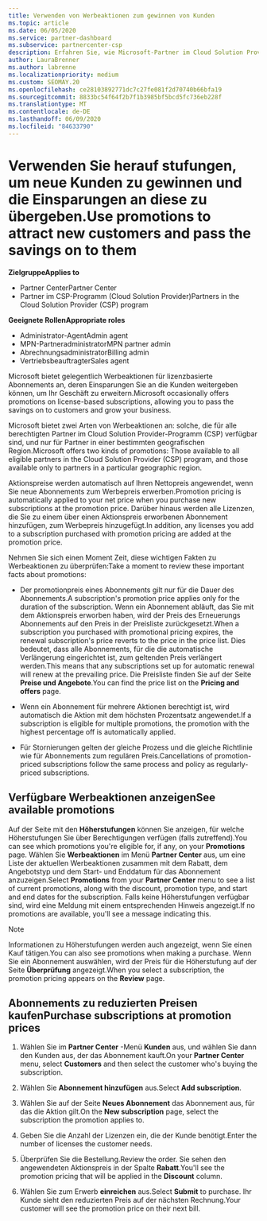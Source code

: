 ```yaml
---
title: Verwenden von Werbeaktionen zum gewinnen von Kunden
ms.topic: article
ms.date: 06/05/2020
ms.service: partner-dashboard
ms.subservice: partnercenter-csp
description: Erfahren Sie, wie Microsoft-Partner im Cloud Solution Provider-Programm Abonnements bei Promotionpreisen erwerben und die Einsparungen an Ihre Kunden weitergeben können.
author: LauraBrenner
ms.author: labrenne
ms.localizationpriority: medium
ms.custom: SEOMAY.20
ms.openlocfilehash: ce28103892771dc7c27fe081f2d70740b66bfa19
ms.sourcegitcommit: 8833bc54f64f2b7f1b3985bf5bcd5fc736eb228f
ms.translationtype: MT
ms.contentlocale: de-DE
ms.lasthandoff: 06/09/2020
ms.locfileid: "84633790"
---
```

# <a name="use-promotions-to-attract-new-customers-and-pass-the-savings-on-to-them"></a><span data-ttu-id="60f13-103">Verwenden Sie herauf stufungen, um neue Kunden zu gewinnen und die Einsparungen an diese zu übergeben.</span><span class="sxs-lookup"><span data-stu-id="60f13-103">Use promotions to attract new customers and pass the savings on to them</span></span>

<span data-ttu-id="60f13-104">**Zielgruppe**</span><span class="sxs-lookup"><span data-stu-id="60f13-104">**Applies to**</span></span>

- <span data-ttu-id="60f13-105">Partner Center</span><span class="sxs-lookup"><span data-stu-id="60f13-105">Partner Center</span></span>
- <span data-ttu-id="60f13-106">Partner im CSP-Programm (Cloud Solution Provider)</span><span class="sxs-lookup"><span data-stu-id="60f13-106">Partners in the Cloud Solution Provider (CSP) program</span></span>

<span data-ttu-id="60f13-107">**Geeignete Rollen**</span><span class="sxs-lookup"><span data-stu-id="60f13-107">**Appropriate roles**</span></span>

- <span data-ttu-id="60f13-108">Administrator-Agent</span><span class="sxs-lookup"><span data-stu-id="60f13-108">Admin agent</span></span>
- <span data-ttu-id="60f13-109">MPN-Partneradministrator</span><span class="sxs-lookup"><span data-stu-id="60f13-109">MPN partner admin</span></span>
- <span data-ttu-id="60f13-110">Abrechnungsadministrator</span><span class="sxs-lookup"><span data-stu-id="60f13-110">Billing admin</span></span>
- <span data-ttu-id="60f13-111">Vertriebsbeauftragter</span><span class="sxs-lookup"><span data-stu-id="60f13-111">Sales agent</span></span>


<span data-ttu-id="60f13-112">Microsoft bietet gelegentlich Werbeaktionen für lizenzbasierte Abonnements an, deren Einsparungen Sie an die Kunden weitergeben können, um Ihr Geschäft zu erweitern.</span><span class="sxs-lookup"><span data-stu-id="60f13-112">Microsoft occasionally offers promotions on license-based subscriptions, allowing you to pass the savings on to customers and grow your business.</span></span> 

<span data-ttu-id="60f13-113">Microsoft bietet zwei Arten von Werbeaktionen an: solche, die für alle berechtigten Partner im Cloud Solution Provider-Programm (CSP) verfügbar sind, und nur für Partner in einer bestimmten geografischen Region.</span><span class="sxs-lookup"><span data-stu-id="60f13-113">Microsoft offers two kinds of promotions: Those available to all eligible partners in the Cloud Solution Provider (CSP) program, and those available only to partners in a particular geographic region.</span></span>

<span data-ttu-id="60f13-114">Aktionspreise werden automatisch auf Ihren Nettopreis angewendet, wenn Sie neue Abonnements zum Werbepreis erwerben.</span><span class="sxs-lookup"><span data-stu-id="60f13-114">Promotion pricing is automatically applied to your net price when you purchase new subscriptions at the promotion price.</span></span> <span data-ttu-id="60f13-115">Darüber hinaus werden alle Lizenzen, die Sie zu einem über einen Aktionspreis erworbenen Abonnement hinzufügen, zum Werbepreis hinzugefügt.</span><span class="sxs-lookup"><span data-stu-id="60f13-115">In addition, any licenses you add to a subscription purchased with promotion pricing are added at the promotion price.</span></span> 

<span data-ttu-id="60f13-116">Nehmen Sie sich einen Moment Zeit, diese wichtigen Fakten zu Werbeaktionen zu überprüfen:</span><span class="sxs-lookup"><span data-stu-id="60f13-116">Take a moment to review these important facts about promotions:</span></span>

- <span data-ttu-id="60f13-117">Der promotionpreis eines Abonnements gilt nur für die Dauer des Abonnements.</span><span class="sxs-lookup"><span data-stu-id="60f13-117">A subscription's promotion price applies only for the duration of the subscription.</span></span> <span data-ttu-id="60f13-118">Wenn ein Abonnement abläuft, das Sie mit dem Aktionspreis erworben haben, wird der Preis des Erneuerungs Abonnements auf den Preis in der Preisliste zurückgesetzt.</span><span class="sxs-lookup"><span data-stu-id="60f13-118">When a subscription you purchased with promotional pricing expires, the renewal subscription's price reverts to the price in the price list.</span></span> <span data-ttu-id="60f13-119">Dies bedeutet, dass alle Abonnements, für die die automatische Verlängerung eingerichtet ist, zum geltenden Preis verlängert werden.</span><span class="sxs-lookup"><span data-stu-id="60f13-119">This means that any subscriptions set up for automatic renewal will renew at the prevailing price.</span></span> <span data-ttu-id="60f13-120">Die Preisliste finden Sie auf der Seite **Preise und Angebote**.</span><span class="sxs-lookup"><span data-stu-id="60f13-120">You can find the price list on the **Pricing and offers** page.</span></span>

- <span data-ttu-id="60f13-121">Wenn ein Abonnement für mehrere Aktionen berechtigt ist, wird automatisch die Aktion mit dem höchsten Prozentsatz angewendet.</span><span class="sxs-lookup"><span data-stu-id="60f13-121">If a subscription is eligible for multiple promotions, the promotion with the highest percentage off is automatically applied.</span></span>

- <span data-ttu-id="60f13-122">Für Stornierungen gelten der gleiche Prozess und die gleiche Richtlinie wie für Abonnements zum regulären Preis.</span><span class="sxs-lookup"><span data-stu-id="60f13-122">Cancellations of promotion-priced subscriptions follow the same process and policy as regularly-priced subscriptions.</span></span>

## <a name="see-available-promotions"></a><span data-ttu-id="60f13-123">Verfügbare Werbeaktionen anzeigen</span><span class="sxs-lookup"><span data-stu-id="60f13-123">See available promotions</span></span>

<span data-ttu-id="60f13-124">Auf der Seite mit den **Höherstufungen** können Sie anzeigen, für welche Höherstufungen Sie über Berechtigungen verfügen (falls zutreffend).</span><span class="sxs-lookup"><span data-stu-id="60f13-124">You can see which promotions you're eligible for, if any, on your **Promotions** page.</span></span> <span data-ttu-id="60f13-125">Wählen Sie **Werbeaktionen** im Menü **Partner Center** aus, um eine Liste der aktuellen Werbeaktionen zusammen mit dem Rabatt, dem Angebotstyp und dem Start- und Enddatum für das Abonnement anzuzeigen.</span><span class="sxs-lookup"><span data-stu-id="60f13-125">Select **Promotions** from your **Partner Center** menu to see a list of current promotions, along with the discount, promotion type, and start and end dates for the subscription.</span></span> <span data-ttu-id="60f13-126">Falls keine Höherstufungen verfügbar sind, wird eine Meldung mit einem entsprechenden Hinweis angezeigt.</span><span class="sxs-lookup"><span data-stu-id="60f13-126">If no promotions are available, you'll see a message indicating this.</span></span> 

> [!NOTE]  
> <span data-ttu-id="60f13-127">Informationen zu Höherstufungen werden auch angezeigt, wenn Sie einen Kauf tätigen.</span><span class="sxs-lookup"><span data-stu-id="60f13-127">You can also see promotions when making a purchase.</span></span> <span data-ttu-id="60f13-128">Wenn Sie ein Abonnement auswählen, wird der Preis für die Höherstufung auf der Seite **Überprüfung** angezeigt.</span><span class="sxs-lookup"><span data-stu-id="60f13-128">When you select a subscription, the promotion pricing appears on the **Review** page.</span></span>

## <a name="purchase-subscriptions-at-promotion-prices"></a><span data-ttu-id="60f13-129">Abonnements zu reduzierten Preisen kaufen</span><span class="sxs-lookup"><span data-stu-id="60f13-129">Purchase subscriptions at promotion prices</span></span>

1. <span data-ttu-id="60f13-130">Wählen Sie im **Partner Center** -Menü **Kunden** aus, und wählen Sie dann den Kunden aus, der das Abonnement kauft.</span><span class="sxs-lookup"><span data-stu-id="60f13-130">On your **Partner Center** menu, select **Customers** and then select the customer who's buying the subscription.</span></span> 

2. <span data-ttu-id="60f13-131">Wählen Sie **Abonnement hinzufügen** aus.</span><span class="sxs-lookup"><span data-stu-id="60f13-131">Select **Add subscription**.</span></span>

3. <span data-ttu-id="60f13-132">Wählen Sie auf der Seite **Neues Abonnement** das Abonnement aus, für das die Aktion gilt.</span><span class="sxs-lookup"><span data-stu-id="60f13-132">On the **New subscription** page, select the subscription the promotion applies to.</span></span>

4. <span data-ttu-id="60f13-133">Geben Sie die Anzahl der Lizenzen ein, die der Kunde benötigt.</span><span class="sxs-lookup"><span data-stu-id="60f13-133">Enter the number of licenses the customer needs.</span></span> 

5. <span data-ttu-id="60f13-134">Überprüfen Sie die Bestellung.</span><span class="sxs-lookup"><span data-stu-id="60f13-134">Review the order.</span></span> <span data-ttu-id="60f13-135">Sie sehen den angewendeten Aktionspreis in der Spalte **Rabatt**.</span><span class="sxs-lookup"><span data-stu-id="60f13-135">You'll see the promotion pricing that will be applied in the **Discount** column.</span></span>  

6. <span data-ttu-id="60f13-136">Wählen Sie zum Erwerb **einreichen** aus.</span><span class="sxs-lookup"><span data-stu-id="60f13-136">Select **Submit** to purchase.</span></span> <span data-ttu-id="60f13-137">Ihr Kunde sieht den reduzierten Preis auf der nächsten Rechnung.</span><span class="sxs-lookup"><span data-stu-id="60f13-137">Your customer will see the promotion price on their next bill.</span></span>  


